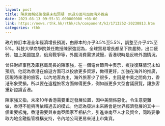 ```yaml
---
layout: post
title: 陳家強稱疫後復蘇未如預期　旅遊方面可加強海外推廣
date: 2023-08-13 09:55:31.000000000 +08:00
link: https://news.rthk.hk/rthk/ch/component/k2/1713252-20230813.htm
categories: rthk
---
```


政府修訂本港全年經濟增長預測，由原本的介乎3.5%至5.5%，調整至介乎4%至5%。科技大學商學院兼任教授陳家強認為，全球貿易增長都呈下跌趨勢，出口疲弱、加上美國加息、俄烏戰爭等，外圍消費需求減慢，香港現時是反映外圍情況。

曾任財經事務及庫務局局長的陳家強，在一個電台節目中表示，疫後復蘇情況未如預期，他認為香港在旅遊方面可以投放更多資源，做得更好，加強在海外的推廣，因現時來港的旅客，以內地客為主，海外旅客少了很多，主因是中美之間角力，香港形象受損，所以要在遠程旅客方面做得更多，例如辦更多大型會議展覽，讓旅客重新認識香港。

陳家強又指，未來10年香港需要重定發展位置，因中美關係惡化，令生意更難做，香港不能夠再依賴過去的模式。他認為亞洲未來將會是世界經濟發展的其中一個重要板塊，香港需要與東南亞國家互相結合，引進東南亞人才及資金，同時要爭取內地金融監管機構支持，令內地公司更易來港上市集資。
